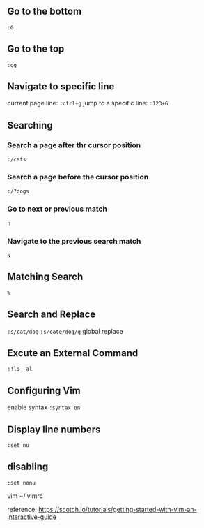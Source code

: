 ## Go to the bottom
`:G`

## Go to the top
`:gg`

## Navigate to specific line
current page line: `:ctrl+g`
jump to a specific line: `:123+G`

## Searching

### Search a page after thr cursor position
`:/cats`

### Search a page before the cursor position
`:/?dogs`

### Go to next or previous match
`n`

### Navigate to the previous search match
`N`

## Matching Search
`%`

## Search and Replace
`:s/cat/dog`
`:s/cate/dog/g` global replace

## Excute an External Command
`:!ls -al`

## Configuring Vim
enable syntax
`:syntax on`

## Display line numbers
`:set nu`

## disabling
`:set nonu`

vim ~/.vimrc



reference: https://scotch.io/tutorials/getting-started-with-vim-an-interactive-guide

